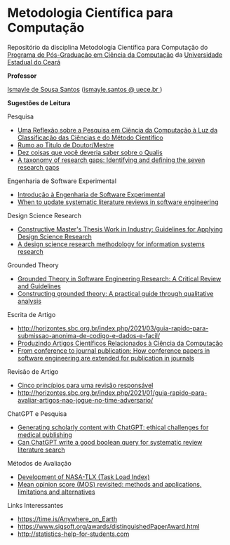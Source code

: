 # Metodologia Científica para Computação

Repositório da disciplina Metodologia Científica para Computação do <a href = "https://www.uece.br/ppgcc/">Programa de Pós-Graduação em Ciência da Computação</a> da <a href = "https://www.uece.br/">Universidade Estadual do Ceará </a>

<strong>Professor</strong>
<p><a href="https://sites.google.com/site/ismaylesantos/">Ismayle de Sousa Santos</a>  (<a href = "mailto: ismayle.santos@uece.br">ismayle.santos @ uece.br </a>)</p>


<strong> Sugestões de Leitura</strong></p>
<p>Pesquisa</p>
<ul> 
<li><span class="fontstyle0"><a href= "https://www.researchgate.net/publication/216546082_Uma_Reflexao_sobre_a_Pesquisa_em_Ciencia_da_Computacao_a_Luz_da_Classificacao_das_Ciencias_e_do_Metodo_Cientifico">Uma Reflexão sobre a Pesquisa em Ciência da Computação à Luz da Classificação das Ciências e do Método Científico</a></span></li>
<li><span class="fontstyle0"><a href= "https://www.researchgate.net/publication/220162257_Rumo_ao_Titulo_de_DoutorMestre">Rumo ao Tìtulo de Doutor/Mestre</a></span></li>
<li><span class="fontstyle0"><a href="http://ojs.rbpg.capes.gov.br/index.php/rbpg/article/view/947">Dez coisas que você deveria saber sobre o Qualis</a></span></li> 
<li><span class="fontstyle0"><a href="https://www.researchgate.net/publication/319244623_ARTICLE_Research_Methods_and_Strategies_Workshop_A_Taxonomy_of_Research_Gaps_Identifying_and_Defining_the_Seven_Research_Gaps">A taxonomy of research gaps: Identifying and defining the seven research gaps</a></span></li>  
</ul>

<p>Engenharia de Software Experimental</p>
<ul>
<li><span class="fontstyle0"><a href= "http://www.inf.puc-rio.br/~inf2007/docs/artigos/RT-Introdu%C3%A7%C3%A3o%20a%20ESE.pdf">Introdução à Engenharia de Software Experimental</a></span></li>
<li><span class="fontstyle0"><a href= "https://www.sciencedirect.com/science/article/abs/pii/S0164121220300856">When to update systematic literature reviews in software engineering</a></span></li>
</ul>  

<p>Design Science Research</p>
<ul>
<li><span class="fontstyle0"><a href="https://ieeexplore.ieee.org/abstract/document/9402189">Constructive Master's Thesis Work in Industry: Guidelines for Applying Design Science Research</a></span></li>
<li><span class="fontstyle0"><a href="https://doi.org/10.2753/MIS0742-1222240302">A design science research methodology for information systems research</a></span></li>
</ul>  

<p>Grounded Theory</p>
<ul>
<li><span class="fontstyle0"><a href="https://dl.acm.org/doi/pdf/10.1145/2884781.2884833">Grounded Theory in Software Engineering Research: A Critical Review and Guidelines </a></span></li>
 <li><span class="fontstyle0"><a href="#">Constructing grounded theory: A practical guide through qualitative analysis </a></span></li>
</ul>  



<p>Escrita de Artigo</p>
<ul>
<li><span class="fontstyle0"><a href="http://horizontes.sbc.org.br/index.php/2021/03/guia-rapido-para-submissao-anonima-de-codigo-e-dados-e-facil/">  http://horizontes.sbc.org.br/index.php/2021/03/guia-rapido-para-submissao-anonima-de-codigo-e-dados-e-facil/</a></span></li>   
 <li><span class="fontstyle0"><a href="https://www.researchgate.net/publication/324492713_Produzindo_Artigos_Cientificos_Relacionados_a_Ciencia_da_Computacao"> Produzindo Artigos Científicos Relacionados à Ciência da Computação</a></span></li>
 <li><span class="fontstyle0"><a href="https://dl.acm.org/doi/10.5555/1348663.1348680">From conference to journal publication: How conference papers in software engineering are extended for publication in journals</a></span></li>  
</ul> 

<p>Revisão de Artigo</p>
<ul>
<li><span class="fontstyle0"><a href="http://horizontes.sbc.org.br/index.php/2021/10/cinco-principios-para-uma-revisao-responsavel/">Cinco princípios para uma revisão responsável</a></span></li>
<li><span class="fontstyle0"><a href="http://horizontes.sbc.org.br/index.php/2021/01/guia-rapido-para-avaliar-artigos-nao-jogue-no-time-adversario/">http://horizontes.sbc.org.br/index.php/2021/01/guia-rapido-para-avaliar-artigos-nao-jogue-no-time-adversario/</a></span></li>  
</ul>  

<p>ChatGPT e Pesquisa</p>
<ul>
<li><span class="fontstyle0"><a href="https://www.thelancet.com/journals/landig/article/PIIS2589-7500(23)00019-5/fulltext">Generating scholarly content with ChatGPT: ethical challenges for medical publishing</a></span></li>
<li><span class="fontstyle0"><a href="https://arxiv.org/abs/2302.03495">Can ChatGPT write a good boolean query for systematic review literature search</a></span></li>
</ul>  

<p>Métodos de Avaliação</p>
<ul>
<li><span class="fontstyle0"><a href="http://ia600503.us.archive.org/29/items/nasa_techdoc_20000004342/20000004342.pdf">Development of NASA-TLX (Task Load Index)</a></span></li>
 <li><span class="fontstyle0"><a href="https://link.springer.com/article/10.1007/s00530-014-0446-1">Mean opinion score (MOS) revisited: methods and applications, limitations and alternatives</a></span></li>
</ul>  

<p>Links Interessantes</p>
<ul> 
<li><span class="fontstyle0"><a href="https://time.is/Anywhere_on_Earth">https://time.is/Anywhere_on_Earth</a></span></li>
<li><span class="fontstyle0"><a href="https://www.sigsoft.org/awards/distinguishedPaperAward.html">https://www.sigsoft.org/awards/distinguishedPaperAward.html</a></span></li>
<li><span class="fontstyle0"><a href="http://statistics-help-for-students.com">http://statistics-help-for-students.com</a></span></li>
</ul>

